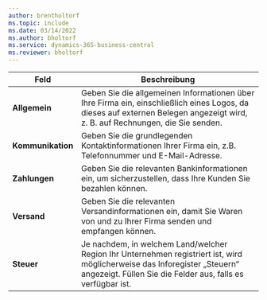 ```yaml
---
author: brentholtorf
ms.topic: include
ms.date: 03/14/2022
ms.author: bholtorf
ms.service: dynamics-365-business-central
ms.reviewer: bholtorf
---
```

|Feld|Beschreibung|  
|-------------|---------------------------------------|  
|**Allgemein**|Geben Sie die allgemeinen Informationen über Ihre Firma ein, einschließlich eines Logos, da dieses auf externen Belegen angezeigt wird, z. B. auf Rechnungen, die Sie senden. |  
|**Kommunikation**|Geben Sie die grundlegenden Kontaktinformationen Ihrer Firma ein, z.B. Telefonnummer und E-Mail-Adresse.|  
|**Zahlungen**| Geben Sie die relevanten Bankinformationen ein, um sicherzustellen, dass Ihre Kunden Sie bezahlen können.|  
|**Versand**|Geben Sie die relevanten Versandinformationen ein, damit Sie Waren von und zu Ihrer Firma senden und empfangen können.|  
|**Steuer**|Je nachdem, in welchem Land/welcher Region Ihr Unternehmen registriert ist, wird möglicherweise das Inforegister „Steuern“ angezeigt. Füllen Sie die Felder aus, falls es verfügbar ist.|  
